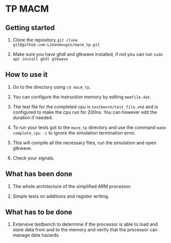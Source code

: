 
# TP MACM

## Getting started

1. Clone the repository 
    `git clone git@github.com:LJeanmougin/macm_tp.git`

2. Make sure you have ghdl and gtkwave installed, if not you can run 
    `sudo apt install ghdl gtkwave`

## How to use it

1. Go to the directory using `cd macm_tp`.

3. You can configure the instruction memory by editing `memfile.dat`.

4. The test file for the completed cpu is `testbench/test_file.vhd` and is configured to make the cpu run for 200ns.
You can however edit the duration if needed.

5. To run your tests got to the `macm_tp` directory and use the command
    `make complete_cpu -i` to ignore the simulation termination error.

6. This will compile all the necessary files, run the simulation and open gtkwave.

7. Check your signals.

## What has been done

1. The whole architecture of the simplified ARM processor.

2. Simple tests on additions and register writing.

## What has to be done

1. Extensive testbench to determine if the processor is able to load and store data from and to the memory and verify that the processor can manage data hazards.